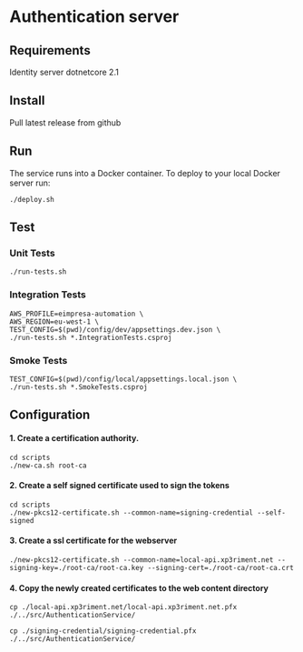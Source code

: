# Authentication server

## Requirements
Identity server
dotnetcore 2.1

## Install
Pull latest release from github

## Run
The service runs into a Docker container. To deploy to your local Docker server run:
```
./deploy.sh
```

## Test

### Unit Tests
```
./run-tests.sh
```

### Integration Tests
```
AWS_PROFILE=eimpresa-automation \
AWS_REGION=eu-west-1 \
TEST_CONFIG=$(pwd)/config/dev/appsettings.dev.json \
./run-tests.sh *.IntegrationTests.csproj
```

### Smoke Tests
```
TEST_CONFIG=$(pwd)/config/local/appsettings.local.json \
./run-tests.sh *.SmokeTests.csproj
```


## Configuration

#### 1. Create a certification authority.
```
cd scripts
./new-ca.sh root-ca
```

#### 2. Create a self signed certificate used to sign the tokens
```
cd scripts
./new-pkcs12-certificate.sh --common-name=signing-credential --self-signed
```

#### 3. Create a ssl certificate for the webserver
```
./new-pkcs12-certificate.sh --common-name=local-api.xp3riment.net --signing-key=./root-ca/root-ca.key --signing-cert=./root-ca/root-ca.crt
```

#### 4. Copy the newly created certificates to the web content directory

```
cp ./local-api.xp3riment.net/local-api.xp3riment.net.pfx ./../src/AuthenticationService/

cp ./signing-credential/signing-credential.pfx ./../src/AuthenticationService/
```